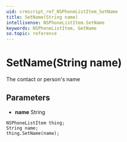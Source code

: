 ```yaml
---
uid: crmscript_ref_NSPhoneListItem_SetName
title: SetName(String name)
intellisense: NSPhoneListItem.SetName
keywords: NSPhoneListItem, GetName
so.topic: reference
---
```


# SetName(String name)

The contact or person's name

## Parameters

* **name** String

```crmscript
NSPhoneListItem thing;
String name;
thing.SetName(name);
```

